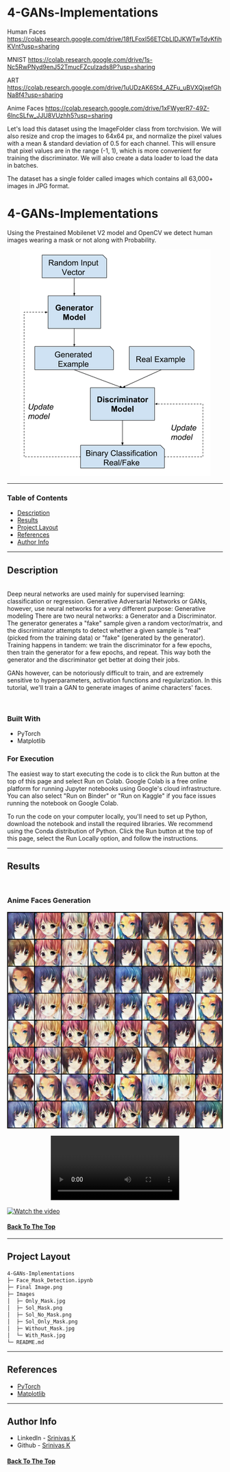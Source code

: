 # 4-GANs-Implementations

Human Faces
https://colab.research.google.com/drive/18fLFoxI56ETCbLIDJKWTwTdvKfihKVnt?usp=sharing

MNIST
https://colab.research.google.com/drive/1s-Nc5RwPNyd9enJ52TmucFZcuIzads8P?usp=sharing

ART
https://colab.research.google.com/drive/1uUDzAK6St4_AZFu_uBVXQjxefGhNa8f4?usp=sharing

Anime Faces
https://colab.research.google.com/drive/1xFWyerR7-49Z-6lncSLfw_JJU8VUzhh5?usp=sharing


Let's load this dataset using the ImageFolder class from torchvision. We will also resize and crop the images to 64x64 px, and normalize the pixel values with a mean & standard deviation of 0.5 for each channel. This will ensure that pixel values are in the range (-1, 1), which is more convenient for training the discriminator. We will also create a data loader to load the data in batches.




The dataset has a single folder called images which contains all 63,000+ images in JPG format.



# 4-GANs-Implementations

Using the Prestained Mobilenet V2 model and OpenCV we detect human images wearing a mask or not along with Probability.

<p align="center">
  <img  src="Architecture.webp" > 
</p>

---

### Table of Contents

- [Description](#description)
- [Results](#results)
- [Project Layout](#project-layout)
- [References](#references)
- [Author Info](#author-info)

---

## Description

<br>
Deep neural networks are used mainly for supervised learning: classification or regression. Generative Adversarial Networks or GANs, however, use neural networks for a very different purpose: Generative modeling
There are two neural networks: a Generator and a Discriminator. The generator generates a "fake" sample given a random vector/matrix, and the discriminator attempts to detect whether a given sample is "real" (picked from the training data) or "fake" (generated by the generator). Training happens in tandem: we train the discriminator for a few epochs, then train the generator for a few epochs, and repeat. This way both the generator and the discriminator get better at doing their jobs.

GANs however, can be notoriously difficult to train, and are extremely sensitive to hyperparameters, activation functions and regularization. In this tutorial, we'll train a GAN to generate images of anime characters' faces.


<br>

### Built With

- PyTorch
- Matplotlib

### For Execution

The easiest way to start executing the code is to click the Run button at the top of this page and select Run on Colab. Google Colab is a free online platform for running Jupyter notebooks using Google's cloud infrastructure. You can also select "Run on Binder" or "Run on Kaggle" if you face issues running the notebook on Google Colab. 

To run the code on your computer locally, you'll need to set up Python, download the notebook and install the required libraries. We recommend using the Conda distribution of Python. Click the Run button at the top of this page, select the Run Locally option, and follow the instructions.
<br>

---

## Results

  <br/>

### Anime Faces Generation 

<p align="center">
  <img  src="Anime Faces Generation - animefacedataset\Result.png" > 
</p>

<p align="center">
  <video autoplay loop src="Anime Faces Generation - animefacedataset\Training Video.avi" > </video>
</p>

[![Watch the video](https://i.imgur.com/vKb2F1B.png)](https://youtu.be/vt5fpE0bzSY)


#### [Back To The Top](#4-GANs-Implementations)

---

## Project Layout

```
4-GANs-Implementations
├─ Face_Mask_Detection.ipynb
├─ Final Image.png
├─ Images
│  ├─ Only_Mask.jpg
│  ├─ Sol_Mask.png
│  ├─ Sol_No_Mask.png
│  ├─ Sol_Only_Mask.png
│  ├─ Without_Mask.jpg
│  └─ With_Mask.jpg
└─ README.md

```

---

## References

- [PyTorch](https://pytorch.org/)
- [Matplotlib](https://matplotlib.org/)

---

## Author Info

- LinkedIn - [Srinivas K](https://www.linkedin.com/in/srinivas-konduri/)
- Github - [Srinivas K](https://github.com/srinivaskool)

#### [Back To The Top](#4-GANs-Implementations)



